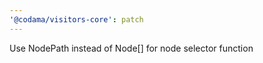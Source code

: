 ```yaml
---
'@codama/visitors-core': patch
---
```


Use NodePath<Node> instead of Node[] for node selector function
